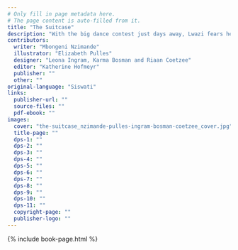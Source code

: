 ```yaml
---
# Only fill in page metadata here.
# The page content is auto-filled from it.
title: "The Suitcase"
description: "With the big dance contest just days away, Lwazi fears he’ll have nothing to wear. With a little help from his Gogo and the spirit of his Mkhulu, he might just get everything his heart wishes for …"
contributors:
  writer: "Mbongeni Nzimande"
  illustrator: "Elizabeth Pulles"
  designer: "Leona Ingram, Karma Bosman and Riaan Coetzee"
  editor: "Katherine Hofmeyr"
  publisher: ""
  other: ""
original-language: "Siswati"
links:
  publisher-url: ""
  source-files: ""
  pdf-ebook: ""
images:
  cover: "the-suitcase_nzimande-pulles-ingram-bosman-coetzee_cover.jpg"
  title-page: ""
  dps-1: ""
  dps-2: ""
  dps-3: ""
  dps-4: ""
  dps-5: ""
  dps-6: ""
  dps-7: ""
  dps-8: ""
  dps-9: ""
  dps-10: ""
  dps-11: ""
  copyright-page: ""
  publisher-logo: ""
---
```


{% include book-page.html %}




